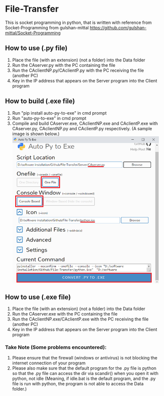 # File-Transfer

This is socket programming in python, that is written with reference from Socket-Programming from gulshan-mittal
https://github.com/gulshan-mittal/Socket-Programming

## How to use (.py file)

1. Place the file (with an extension) (not a folder) into the Data folder
2. Run the CAserver.py with the PC containing the file
3. Run the CAclientNP.py/CAclientP.py with the PC receiving the file (another PC)
4. Key in the IP address that appears on the Server program into the Client program

## How to build (.exe file)

1. Run "pip install auto-py-to-exe" in cmd prompt
2. Run "auto-py-to-exe" in cmd prompt
3. Compile and build CAserver.exe, CAclientNP.exe and CAclientP.exe with CAserver.py, CAclientNP.py and CAclientP.py respectively. (A sample image is shown below.)
![Sample Image](sample.PNG)

## How to use (.exe file)

1. Place the file (with an extension) (not a folder) into the Data folder
2. Run the CAserver.exe with the PC containing the file
3. Run the CAclientNP.exe/CAclientP.exe with the PC receiving the file (another PC)
4. Key in the IP address that appears on the Server program into the Client program

### Take Note (Some problems encountered):

1. Please ensure that the firewall (windows or antivirus) is not blocking the internet connection of your program
2. Please also make sure that the default program for the .py file is python so that the .py file can access the dir via scandir() when you open it with python, not idle (Meaning, if idle.bat is the default program, and the .py file is run with python, the program is not able to access the Data folder.)
